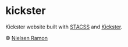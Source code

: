 kickster
========

Kickster website built with [STACSS](http://stacss.nielsenramon.com) and [Kickster](http://kickster.nielsenramon.com).

&copy; [Nielsen Ramon](http://nielsenramon.com)
